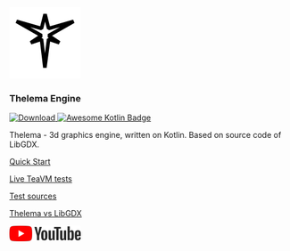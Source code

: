 ![logo](images/thelema-logo-128.png)
### Thelema Engine

[ ![Download](https://api.bintray.com/packages/zeganstyl/thelema-engine/thelema-lwjgl3/images/download.svg) ](https://bintray.com/zeganstyl/thelema-engine/thelema-lwjgl3/_latestVersion)
[![Awesome Kotlin Badge](https://kotlin.link/awesome-kotlin.svg)](https://github.com/KotlinBy/awesome-kotlin)

Thelema - 3d graphics engine, written on Kotlin. Based on source code of LibGDX.

[Quick Start](https://github.com/zeganstyl/thelema-engine/wiki/Quick-Start)

[Live TeaVM tests](https://zeganstyl.github.io/thelema-teavm-tests/)

[Test sources](https://github.com/zeganstyl/thelema-engine/tree/master/thelema-core-tests/src/main/kotlin/org/ksdfv/thelema/test)

[Thelema vs LibGDX](https://github.com/zeganstyl/thelema-engine/wiki/Thelema-vs-LibGDX)

[![youtube](images/youtube.png)](https://www.youtube.com/playlist?list=PLS4PI9m5p5MmodmfBNVft1_mUges3x35O)
